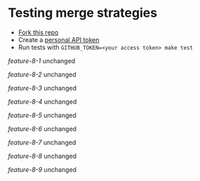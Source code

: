 # Testing merge strategies

- [Fork this repo](https://github.com/robyoung/test#fork-destination-box)
- Create a [personal API token](https://github.com/settings/tokens)
- Run tests with `GITHUB_TOKEN=<your access token> make test`

*feature-8-1* unchanged

*feature-8-2* unchanged

*feature-8-3* unchanged

*feature-8-4* unchanged

*feature-8-5* unchanged

*feature-8-6* unchanged

*feature-8-7* unchanged

*feature-8-8* unchanged

*feature-8-9* unchanged


